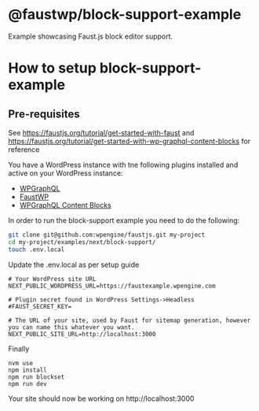 # @faustwp/block-support-example

Example showcasing Faust.js block editor support.


# How to setup block-support-example

## Pre-requisites

See <https://faustjs.org/tutorial/get-started-with-faust> and <https://faustjs.org/tutorial/get-started-with-wp-graphql-content-blocks> for reference

You have a WordPress instance with tne following plugins installed and active on your WordPress instance:

-  [WPGraphQL](https://github.com/wp-graphql/wp-graphql)
- [FaustWP](https://github.com/wpengine/faustjs/tree/canary/plugins/faustwp)
- [WPGraphQL Content Blocks](https://github.com/wpengine/wp-graphql-content-blocks)


In order to run the block-support example you need to do the following:


```bash
git clone git@github.com:wpengine/faustjs.git my-project
cd my-project/examples/next/block-support/
touch .env.local
```

Update the .env.local as per setup guide

```.env.local
# Your WordPress site URL
NEXT_PUBLIC_WORDPRESS_URL=https://faustexample.wpengine.com

# Plugin secret found in WordPress Settings->Headless
#FAUST_SECRET_KEY=

# The URL of your site, used by Faust for sitemap generation, however you can name this whatever you want.
NEXT_PUBLIC_SITE_URL=http://localhost:3000

```

Finally
```
nvm use
npm install
npm run blockset
npm run dev
```

Your site should now be working on http://localhost:3000
